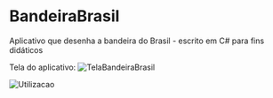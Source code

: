 # BandeiraBrasil
Aplicativo que desenha a bandeira do Brasil - escrito em C# para fins didáticos

Tela do aplicativo:
![TelaBandeiraBrasil](https://user-images.githubusercontent.com/3252597/155405509-1061b30b-a803-4359-86e9-8fdd51ac5026.png)

![Utilizacao](https://user-images.githubusercontent.com/3252597/155405220-fe48da82-f4fc-4832-a232-30b03671cfa7.png)



